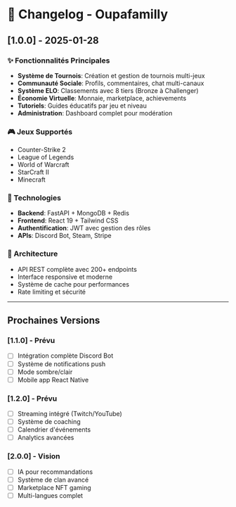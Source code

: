 # 📝 Changelog - Oupafamilly

## [1.0.0] - 2025-01-28

### ✨ Fonctionnalités Principales
- **Système de Tournois**: Création et gestion de tournois multi-jeux
- **Communauté Sociale**: Profils, commentaires, chat multi-canaux
- **Système ELO**: Classements avec 8 tiers (Bronze à Challenger)
- **Économie Virtuelle**: Monnaie, marketplace, achievements
- **Tutoriels**: Guides éducatifs par jeu et niveau
- **Administration**: Dashboard complet pour modération

### 🎮 Jeux Supportés
- Counter-Strike 2
- League of Legends
- World of Warcraft
- StarCraft II
- Minecraft

### 🔧 Technologies
- **Backend**: FastAPI + MongoDB + Redis
- **Frontend**: React 19 + Tailwind CSS
- **Authentification**: JWT avec gestion des rôles
- **APIs**: Discord Bot, Steam, Stripe

### 🚀 Architecture
- API REST complète avec 200+ endpoints
- Interface responsive et moderne
- Système de cache pour performances
- Rate limiting et sécurité

---

## Prochaines Versions

### [1.1.0] - Prévu
- [ ] Intégration complète Discord Bot
- [ ] Système de notifications push
- [ ] Mode sombre/clair
- [ ] Mobile app React Native

### [1.2.0] - Prévu  
- [ ] Streaming intégré (Twitch/YouTube)
- [ ] Système de coaching
- [ ] Calendrier d'événements
- [ ] Analytics avancées

### [2.0.0] - Vision
- [ ] IA pour recommandations
- [ ] Système de clan avancé
- [ ] Marketplace NFT gaming
- [ ] Multi-langues complet